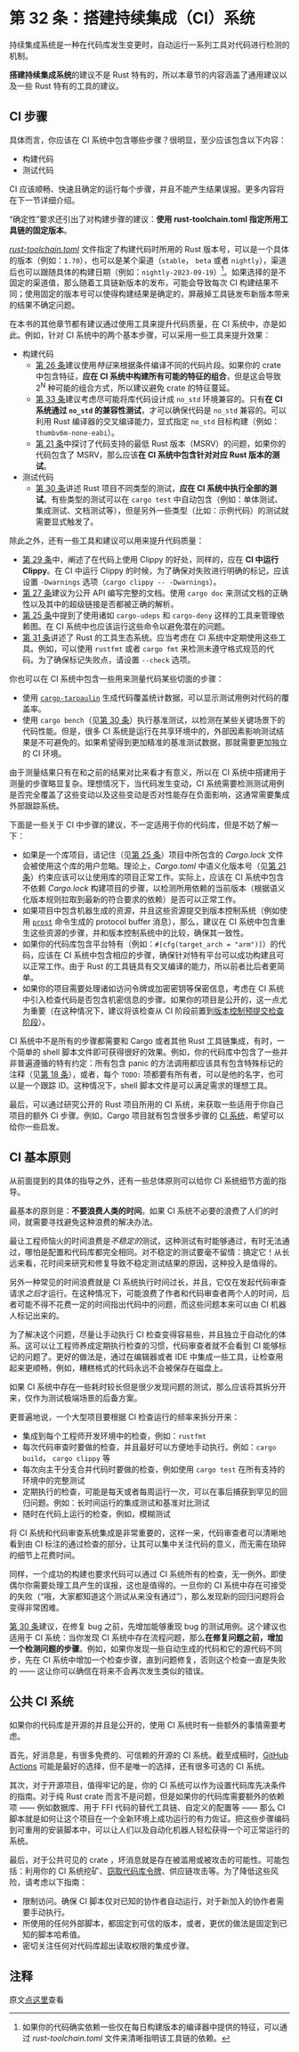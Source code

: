 # 第 32 条：搭建持续集成（CI）系统

持续集成系统是一种在代码库发生变更时，自动运行一系列工具对代码进行检测的机制。

**搭建持续集成系统**的建议不是 Rust 特有的，所以本章节的内容涵盖了通用建议以及一些 Rust 特有的工具的建议。

## CI 步骤

具体而言，你应该在 CI 系统中包含哪些步骤？很明显，至少应该包含以下内容：

- 构建代码
- 测试代码

CI 应该顺畅、快速且确定的运行每个步骤，并且不能产生结果误报。更多内容将在下一节详细介绍。

“确定性”要求还引出了对构建步骤的建议：**使用 rust-toolchain.toml 指定所用工具链的固定版本**。

[*rust-toolchain.toml*][rust-toolchain.toml] 文件指定了构建代码时所用的 Rust 版本号，可以是一个具体的版本（例如：`1.70`），也可以是某个渠道（`stable`， `beta` 或者 `nightly`），渠道后也可以跟随具体的构建日期（例如：`nightly-2023-09-19`）[^1]。如果选择的是不固定的渠道值，那么随着工具链新版本的发布，可能会导致每次 CI 构建结果不同；使用固定的版本号可以使得构建结果是确定的，屏蔽掉工具链发布新版本带来的结果不确定问题。

在本书的其他章节都有建议通过使用工具来提升代码质量，在 CI 系统中，亦是如此。例如，针对 CI 系统中的两个基本步骤，可以采用一些工具来提升效果：

- 构建代码
  - [第 26 条]建议使用*特征*来根据条件编译不同的代码片段。如果你的 crate 中包含特征，**应在 CI 系统中构建所有可能的特征的组合**，但是这会导致 2<sup>N</sup> 种可能的组合方式，所以建议避免 crate 的特征蔓延。
  - [第 33 条]建议考虑尽可能将库代码设计成 `no_std` 环境兼容的。只有**在 CI 系统通过 `no_std` 的兼容性测试**，才可以确保代码是 `no_std` 兼容的。可以利用 Rust 编译器的交叉编译能力，显式指定 `no_std` 目标构建（例如：`thumbv6m-none-eabi`）。
  - [第 21 条]中探讨了代码支持的最低 Rust 版本（MSRV）的问题，如果你的代码包含了 MSRV，那么应该**在 CI 系统中包含针对对应 Rust 版本的测试**。
- 测试代码
  - [第 30 条]讲述 Rust 项目不同类型的测试，**应在 CI 系统中执行全部的测试**。有些类型的测试可以在 `cargo test` 中自动包含（例如：单体测试、集成测试、文档测试等），但是另外一些类型（比如：示例代码）的测试就需要显式触发了。

除此之外，还有一些工具和建议可以用来提升代码质量：

- [第 29 条]中，阐述了在代码上使用 Clippy 的好处，同样的，应在 **CI 中运行 Clippy**。在 CI 中运行 Clippy 的时候，为了确保对失败进行明确的标记，应该设置 `-Dwarnings` 选项（`cargo clippy -- -Dwarnings`）。
- [第 27 条]建议为公开 API 编写完整的文档。使用 `cargo doc` 来测试文档的正确性以及其中的超级链接是否都被正确的解析。
- [第 25 条]中提到了使用诸如 `cargo-udeps` 和 `cargo-deny` 这样的工具来管理依赖图。在 CI 系统中也应该运行这些命令以避免潜在的问题。
- [第 31 条]讲述了 Rust 的工具生态系统。应当考虑在 CI 系统中定期使用这些工具。例如，可以使用 `rustfmt` 或者 `cargo fmt` 来检测未遵守格式规范的代码。为了确保标记失败点，请设置 `--check` 选项。

你也可以在 CI 系统中包含一些用来测量代码某些切面的步骤：

- 使用 [`cargo-tarpaulin`][cargo-tarpaulin] 生成代码覆盖统计数据，可以显示测试用例对代码的覆盖率。
- 使用 `cargo bench`（见[第 30 条]）执行基准测试，以检测在某些关键场景下的代码性能。但是，很多 CI 系统是运行在共享环境中的，外部因素影响测试结果是不可避免的。如果希望得到更加精准的基准测试数据，那就需要更加独立的 CI 环境。


由于测量结果只有在和之前的结果对比来看才有意义，所以在 CI 系统中搭建用于测量的步骤略显复杂。理想情况下，当代码发生变动，CI 系统需要检测测试用例是否完全覆盖了这些变动以及这些变动是否对性能存在负面影响，这通常需要集成外部跟踪系统。

下面是一些关于 CI 中步骤的建议，不一定适用于你的代码库，但是不妨了解一下：

- 如果是一个库项目，请记住（见[第 25 条]）项目中所包含的 *Cargo.lock* 文件会被使用这个库的用户忽略。理论上，*Cargo.toml* 中语义化版本号（见[第 21 条]）约束应该可以让使用库的项目正常工作。实际上，应该在 CI 系统中包含不依赖 *Cargo.lock* 构建项目的步骤，以检测所用依赖的当前版本（根据语义化版本规则拉取到最新的符合要求的依赖）是否可以正常工作。
- 如果项目中包含机器生成的资源，并且这些资源提交到版本控制系统（例如使用 [`prost`][prost] 命令生成的 protocol buffer 消息），那么，建议在 CI 系统中包含重生这些资源的步骤，并和版本控制系统中的比较，确保其一致性。
- 如果你的代码库包含平台特有（例如：`#[cfg(target_arch = "arm")]`）的代码，应该在 CI 系统中包含相应的步骤，确保针对特有平台可以成功构建且可以正常工作。由于 Rust 的工具链具有交叉编译的能力，所以前者比后者更简单。
- 如果你的项目需要处理诸如访问令牌或加密密钥等保密信息，考虑在 CI 系统中引入检查代码是否包含机密信息的步骤。如果你的项目是公开的，这一点尤为重要（在这种情况下，建议将该检查从 CI 阶段前置到[版本控制预提交检查阶段][version-control presubmit check]）。

CI 系统中不是所有的步骤都需要和 Cargo 或者其他 Rust 工具链集成，有时，一个简单的 shell 脚本文件即可获得很好的效果。例如，你的代码库中包含了一些并非普遍遵循的特有约定：所有包含 panic 的方法调用都应该具有包含特殊标记的注释（见[第 18 条]），或者，每个 `TODO:` 项都要有所有者，可以是他的名字，也可以是一个跟踪 ID。这种情况下，shell 脚本文件是可以满足需求的理想工具。

最后，可以通过研究公开的 Rust 项目所用的 CI 系统，来获取一些适用于你自己项目的额外 CI 步骤。例如，Cargo 项目就有包含很多步骤的 [CI 系统][CI System]，希望可以给你一些启发。

## CI 基本原则

从前面提到的具体的指导之外，还有一些总体原则可以给你 CI 系统细节方面的指导。

最基本的原则是：**不要浪费人类的时间**。如果 CI 系统不必要的浪费了人们的时间，就需要寻找避免这种浪费的解决办法。

最让工程师恼火的时间浪费是*不稳定的*测试，这种测试有时能够通过，有时无法通过，哪怕是配置和代码库都完全相同。对不稳定的测试要毫不留情：搞定它！从长远来看，花时间来研究和修复导致不稳定测试结果的原因，这种投入是值得的。

另外一种常见的时间浪费就是 CI 系统执行时间过长，并且，它仅在发起代码审查请求*之后*才运行。在这种情况下，可能浪费了作者和代码审查者两个人的时间，后者可能不得不花费一定的时间指出代码中的问题，而这些问题本来可以由 CI 机器人标记出来的。

为了解决这个问题，尽量让手动执行 CI 检查变得容易些，并且独立于自动化的体系。这可以让工程师养成定期执行检查的习惯，代码审查者就不会看到 CI 能够标记的问题了。更好的做法是，通过在编辑器或者 IDE 中集成一些工具，让检查用起来更顺畅，例如，糟糕格式的代码永远不会被保存在磁盘上。

如果 CI 系统中存在一些耗时较长但是很少发现问题的测试，那么应该将其拆分开来，仅作为测试极端场景的后备方案。

更普遍地说，一个大型项目要根据 CI 检查运行的频率来拆分开来：

- 集成到每个工程师开发环境中的检查，例如：`rustfmt`
- 每次代码审查时要做的检查，并且最好可以方便地手动执行。例如：`cargo build`， `cargo clippy` 等
- 每次向主干分支合并代码时要做的检查，例如使用 `cargo test` 在所有支持的环境中的完整测试
- 定期执行的检查，可能是每天或者每周运行一次，可以在事后捕获到罕见的回归问题。例如：长时间运行的集成测试和基准对比测试
- 随时在代码上运行的检查，例如，模糊测试

将 CI 系统和代码审查系统集成是非常重要的，这样一来，代码审查者可以清晰地看到由 CI 标注的通过检查的部分，让其可以集中关注代码的意义，而无需在琐碎的细节上花费时间。

同样，一个成功的构建也要求代码可以通过 CI 系统所有的检查，无一例外。即使偶尔你需要处理工具产生的误报，这也是值得的。一旦你的 CI 系统中存在可接受的失败（“哦，大家都知道这个测试从来没有通过”），那么发现新的回归问题将会变得非常困难。

[第 30 条]建议，在修复 bug 之前，先增加能够重现 bug 的测试用例。这个建议也适用于 CI 系统：当你发现 CI 系统中存在流程问题，那么**在修复问题之前，增加一个检测问题的步骤**。例如，如果你发现一些自动生成的代码和它的源代码不同步，先在 CI 系统中增加一个检查步骤，直到问题修复，否则这个检查一直是失败的 —— 这让你可以确信在将来不会再次发生类似的错误。

## 公共 CI 系统

如果你的代码库是开源的并且是公开的，使用 CI 系统时有一些额外的事情需要考虑。

首先，好消息是，有很多免费的、可信赖的开源的 CI 系统。截至成稿时，[GitHub Actions][GitHub Actions] 可能是最好的选择，但不是唯一的选择，还有很多可选的 CI 系统。

其次，对于开源项目，值得牢记的是，你的 CI 系统可以作为设置代码库先决条件的指南。对于纯 Rust crate 而言不是问题，但是如果你的代码库需要额外的依赖项 —— 例如数据库、用于 FFI 代码的替代工具链、自定义的配置等 —— 那么 CI 脚本就是如何让这个项目在一个全新环境上成功运行的有力佐证。把这些步骤编码到可重用的安装脚本中，可以让人们以及自动化机器人轻松获得一个可正常运行的系统。

最后，对于公共可见的 crate ，坏消息就是存在被滥用或被攻击的可能性。可能包括：利用你的 CI 系统挖矿、[窃取代码库令牌][theft]、供应链攻击等。为了降低这些风险，请考虑以下指南：

- 限制访问。确保 CI 脚本仅对已知的协作者自动运行，对于新加入的协作者需要手动执行。
- 所使用的任何外部脚本，都固定到可信的版本，或者，更优的做法是固定到已知的脚本哈希值。
- 密切关注任何对代码库超出读取权限的集成步骤。

## 注释

[^1]: 如果你的代码确实依赖一些仅在每日构建版本的编译器中提供的特征，可以通过 *rust-toolchain.toml* 文件来清晰指明该工具链的依赖。

原文[点这里](https://www.lurklurk.org/effective-rust/ci.html)查看

<!-- 参考链接 -->

[第 18 条]: ../chapter_3/item18-panic.md
[第 21 条]: ../chapter_4/item21-semver.md
[第 25 条]: ../chapter_4/item25-dep-graph.md
[第 26 条]: ../chapter_4/item26-features.md
[第 27 条]: item27-document-public-interfaces.md
[第 29 条]: item29-listen-to-clippy.md
[第 30 条]: item30-write-more-than-unit-tests.md
[第 31 条]: item31-use-tools.md
[第 33 条]: ../chapter_6/item33-no-std.md

[rust-toolchain.toml]: https://rust-lang.github.io/rustup/overrides.html#the-toolchain-file
[cargo-tarpaulin]: https://docs.rs/cargo-tarpaulin
[prost]: https://docs.rs/prost
[version-control presubmit check]: https://git-scm.com/book/en/v2/Customizing-Git-Git-Hooks
[CI System]: https://github.com/rust-lang/cargo/blob/master/.github/workflows/main.yml
[GitHub Actions]: https://docs.github.com/en/actions
[theft]: https://web.archive.org/web/20220315064116/https://about.codecov.io/security-update/
